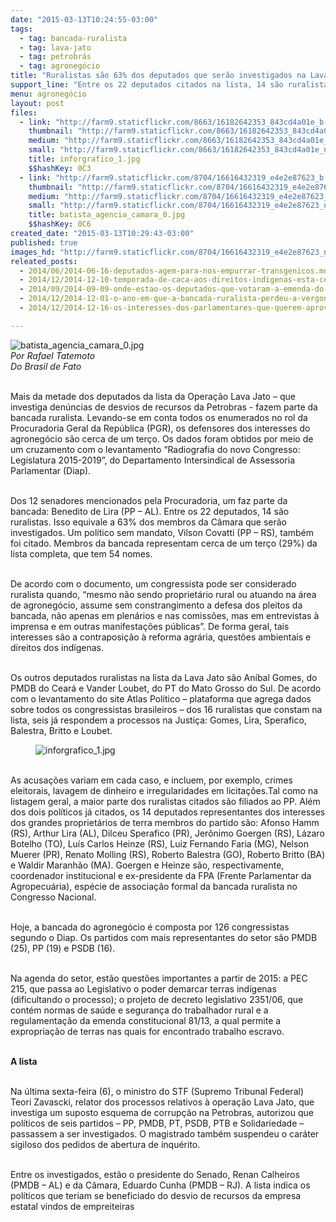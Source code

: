 ```yaml
---
date: "2015-03-13T10:24:55-03:00"
tags:
  - tag: bancada-ruralista
  - tag: lava-jato
  - tag: petrobrás
  - tag: agronegócio
title: "Ruralistas são 63% dos deputados que serão investigados na Lava Jato"
support_line: "Entre os 22 deputados citados na lista, 14 são ruralistas; Maior parte dos defensores do agronegócio mencionados são do PP."
menu: agronegócio
layout: post
files:
  - link: "http://farm9.staticflickr.com/8663/16182642353_843cd4a01e_b.jpg"
    thumbnail: "http://farm9.staticflickr.com/8663/16182642353_843cd4a01e_t.jpg"
    medium: "http://farm9.staticflickr.com/8663/16182642353_843cd4a01e_z.jpg"
    small: "http://farm9.staticflickr.com/8663/16182642353_843cd4a01e_n.jpg"
    title: inforgrafico_1.jpg
    $$hashKey: 0C3
  - link: "http://farm9.staticflickr.com/8704/16616432319_e4e2e87623_b.jpg"
    thumbnail: "http://farm9.staticflickr.com/8704/16616432319_e4e2e87623_t.jpg"
    medium: "http://farm9.staticflickr.com/8704/16616432319_e4e2e87623_z.jpg"
    small: "http://farm9.staticflickr.com/8704/16616432319_e4e2e87623_n.jpg"
    title: batista_agencia_camara_0.jpg
    $$hashKey: 0C6
created_date: "2015-03-13T10:29:43-03:00"
published: true
images_hd: "http://farm9.staticflickr.com/8704/16616432319_e4e2e87623_n.jpg"
releated_posts:
  - 2014/06/2014-06-16-deputados-agem-para-nos-empurrar-transgenicos.md
  - 2014/12/2014-12-10-temporada-de-caca-aos-direitos-indigenas-esta-configurada.md
  - 2014/09/2014-09-09-onde-estao-os-deputados-que-votaram-a-emenda-do-trabalho-escravo.md
  - 2014/12/2014-12-01-o-ano-em-que-a-bancada-ruralista-perdeu-a-vergonha.md
  - 2014/12/2014-12-16-os-interesses-dos-parlamentares-que-querem-aprovar-a-pec-215.md

---
```

<p><img alt="batista_agencia_camara_0.jpg" src="http://farm9.staticflickr.com/8704/16616432319_e4e2e87623_b.jpg" /><br />
<em>Por Rafael Tatemoto<br />
Do Brasil de Fato</em></p>

<p><br />
Mais da metade dos deputados da lista da Opera&ccedil;&atilde;o Lava Jato &ndash; que investiga den&uacute;ncias de desvios de recursos da Petrobras - fazem parte da bancada ruralista. Levando-se em conta todos os enumerados no rol da Procuradoria Geral da Rep&uacute;blica (PGR), os defensores dos interesses do agroneg&oacute;cio s&atilde;o cerca de um ter&ccedil;o. Os dados foram obtidos por meio de um cruzamento com o levantamento &ldquo;Radiografia do novo Congresso: Legislatura 2015-2019&rdquo;, do Departamento Intersindical de Assessoria Parlamentar (Diap).</p>

<p><br />
Dos 12 senadores mencionados pela Procuradoria, um faz parte da bancada: Benedito de Lira (PP &ndash; AL). Entre os 22 deputados, 14 s&atilde;o ruralistas. Isso equivale a 63% dos membros da C&acirc;mara que ser&atilde;o investigados. Um pol&iacute;tico sem mandato, Vilson Covatti (PP &ndash; RS), tamb&eacute;m foi citado. Membros da bancada representam cerca de um ter&ccedil;o (29%) da lista completa, que tem 54 nomes.</p>

<p><br />
De acordo com o documento, um congressista pode ser considerado ruralista quando, &ldquo;mesmo n&atilde;o sendo propriet&aacute;rio rural ou atuando na &aacute;rea de agroneg&oacute;cio, assume sem constrangimento a defesa dos pleitos da bancada, n&atilde;o apenas em plen&aacute;rios e nas comiss&otilde;es, mas em entrevistas &agrave; imprensa e em outras manifesta&ccedil;&otilde;es p&uacute;blicas&rdquo;. De forma geral, tais interesses s&atilde;o a contraposi&ccedil;&atilde;o &agrave; reforma agr&aacute;ria, quest&otilde;es ambientais e direitos dos ind&iacute;genas.</p>

<p><br />
Os outros deputados ruralistas na lista da Lava Jato s&atilde;o An&iacute;bal Gomes, do PMDB do Cear&aacute; e Vander Loubet, do PT do Mato Grosso do Sul. De acordo com o levantamento do site Atlas Pol&iacute;tico &ndash; plataforma que agrega dados sobre todos os congressistas brasileiros &ndash; dos 16 ruralistas que constam na lista, seis j&aacute; respondem a processos na Justi&ccedil;a: Gomes, Lira, Sperafico, Balestra, Britto e Loubet.</p>

<figure class="image"><img alt="inforgrafico_1.jpg" src="http://farm9.staticflickr.com/8663/16182642353_843cd4a01e_b.jpg" />
<figcaption></figcaption>
</figure>

<p><br />
As acusa&ccedil;&otilde;es variam em cada caso, e incluem, por exemplo, crimes eleitorais, lavagem de dinheiro e irregularidades em licita&ccedil;&otilde;es.Tal como na listagem geral, a maior parte dos ruralistas citados s&atilde;o filiados ao PP. Al&eacute;m dos dois pol&iacute;ticos j&aacute; citados, os 14 deputados representantes dos interesses dos grandes propriet&aacute;rios de terra membros do partido s&atilde;o: Afonso Hamm (RS), Arthur Lira (AL), Dilceu Sperafico (PR), Jer&ocirc;nimo Goergen (RS), L&aacute;zaro Botelho (TO), Lu&iacute;s Carlos Heinze (RS), Luiz Fernando Faria (MG), Nelson Muerer (PR), Renato Molling (RS), Roberto Balestra (GO), Roberto Britto (BA) e Waldir Maranh&atilde;o (MA). Goergen e Heinze s&atilde;o, respectivamente, coordenador institucional e ex-presidente da FPA (Frente Parlamentar da Agropecu&aacute;ria), esp&eacute;cie de associa&ccedil;&atilde;o formal da bancada ruralista no Congresso Nacional.</p>

<p><br />
Hoje, a bancada do agroneg&oacute;cio &eacute; composta por 126 congressistas segundo o Diap. Os partidos com mais representantes do setor s&atilde;o PMDB (25), PP (19) e PSDB (16).</p>

<p><br />
Na agenda do setor, est&atilde;o quest&otilde;es importantes a partir de 2015: a PEC 215, que passa ao Legislativo o poder demarcar terras ind&iacute;genas (dificultando o processo); o projeto de decreto legislativo 2351/06, que cont&eacute;m normas de sa&uacute;de e seguran&ccedil;a do trabalhador rural e a regulamenta&ccedil;&atilde;o da emenda constitucional 81/13, a qual permite a expropria&ccedil;&atilde;o de terras nas quais for encontrado trabalho escravo.</p>

<p><br />
<strong>A lista</strong></p>

<p><br />
Na &uacute;ltima sexta-feira (6), o ministro do STF (Supremo Tribunal Federal) Teori Zavascki, relator dos processos relativos &agrave; opera&ccedil;&atilde;o Lava Jato, que investiga um suposto esquema de corrup&ccedil;&atilde;o na Petrobras, autorizou que pol&iacute;ticos de seis partidos &ndash; PP, PMDB, PT, PSDB, PTB e Solidariedade &ndash; passassem a ser investigados. O magistrado tamb&eacute;m suspendeu o car&aacute;ter sigiloso dos pedidos de abertura de inqu&eacute;rito.</p>

<p><br />
Entre os investigados, est&atilde;o o presidente do Senado, Renan Calheiros (PMDB &ndash; AL) e da C&acirc;mara, Eduardo Cunha (PMDB &ndash; RJ). A lista indica os pol&iacute;ticos que teriam se beneficiado do desvio de recursos da empresa estatal vindos de empreiteiras</p>
